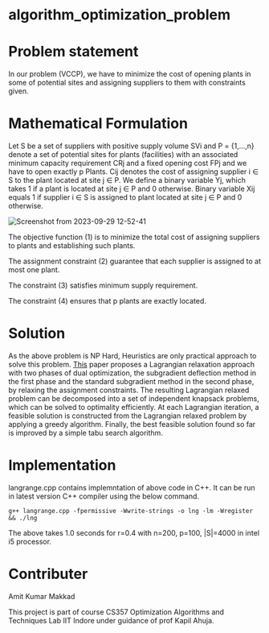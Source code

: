 # algorithm_optimization_problem

# Problem statement
In our problem (VCCP), we have to minimize the cost of opening plants in some of potential sites and assigning suppliers to them with constraints given.

# Mathematical Formulation
Let S be a set of suppliers with positive supply volume SVi and P = {1,...,n} denote a set of 
potential sites for plants (facilities) with an associated minimum capacity requirement CRj and a 
fixed opening cost FPj and we have to open exactly p Plants. Cij denotes the cost of assigning 
supplier i ∈ S to the plant located at site j ∈ P. We define a binary variable Yj, which takes 1 if a 
plant is located at site j ∈ P and 0 otherwise. Binary variable Xij equals 1 if supplier i ∈ S is 
assigned to plant located at site j ∈ P and 0 otherwise.

![Screenshot from 2023-09-29 12-52-41](https://github.com/amitmakkad/algorithm_optimization_problem/assets/79632719/bdecc128-0672-496a-9d1e-8a8ce91f0993)

The objective function (1) is to minimize the total cost of assigning suppliers to plants and establishing such plants. 

The assignment constraint (2) guarantee that each supplier is assigned to at most one plant. 

The constraint (3) satisfies minimum supply requirement. 

The constraint (4) ensures that p plants are exactly located. 

# Solution
As the above problem is NP Hard, Heuristics are only practical approach to solve this problem. [This](https://www.sciencedirect.com/science/article/pii/S0360835210002123) paper proposes a Lagrangian relaxation approach with two phases of dual optimization, the subgradient deflection method in the first phase and the standard subgradient method in the second phase, by relaxing the assignment constraints. The resulting Lagrangian relaxed
problem can be decomposed into a set of independent knapsack problems, which can be solved to optimality efficiently. At each Lagrangian iteration, a feasible solution is constructed from the Lagrangian relaxed problem by applying a greedy algorithm. Finally, the best feasible solution found so far is
improved by a simple tabu search algorithm.

# Implementation 
langrange.cpp contains implemntation of above code in C++. It can be run in latest version C++ compiler using the below command.
```
g++ langrange.cpp -fpermissive -Wwrite-strings -o lng -lm -Wregister && ./lng
```
The above takes 1.0 seconds for r=0.4 with n=200, p=100, |S|=4000 in intel i5 processor.

# Contributer
Amit Kumar Makkad

This project is part of course CS357 Optimization Algorithms and Techniques Lab IIT Indore under guidance of prof Kapil Ahuja.
